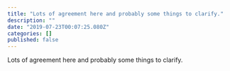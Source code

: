```yaml
---
title: "Lots of agreement here and probably some things to clarify."
description: ""
date: "2019-07-23T00:07:25.080Z"
categories: []
published: false
---
```


Lots of agreement here and probably some things to clarify.
